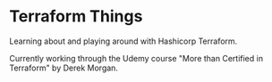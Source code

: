 # Terraform Things

Learning about and playing around with Hashicorp Terraform.

Currently working through the Udemy course "More than Certified in Terraform" by Derek Morgan.



